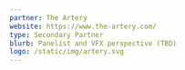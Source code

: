 ```yaml
---
partner: The Artery
website: https://www.the-artery.com/
type: Secondary Partner
blurb: Panelist and VFX perspective (TBD)
logo: /static/img/artery.svg
---
```

